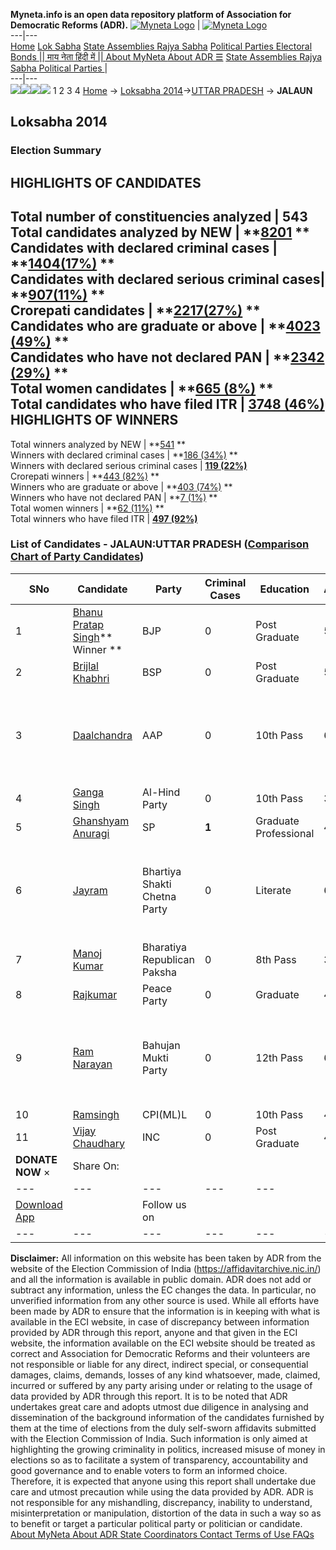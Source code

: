 **Myneta.info is an open data repository platform of Association for Democratic Reforms (ADR).**
[![Myneta Logo](https://www.myneta.info/lib/img/myneta-logo.png)](https://www.myneta.info/) | [![Myneta Logo](https://www.myneta.info/lib/img/adr-logo.png)](https://adrindia.org)  
---|---  
[Home](https://www.myneta.info/) [Lok Sabha](https://www.myneta.info/#ls "Lok Sabha") [ State Assemblies ](https://www.myneta.info/#sa "State Assemblies") [Rajya Sabha](https://www.myneta.info/#rs "Rajya Sabha") [Political Parties ](https://www.myneta.info/party "Political Parties") [ Electoral Bonds ](https://www.myneta.info/electoral_bonds "Electoral Bonds") [ || माय नेता हिंदी में || ](https://translate.google.co.in/translate?prev=hp&hl=en&js=y&u=www.myneta.info&sl=en&tl=hi&history_state0=) [ About MyNeta ](https://adrindia.org/content/about-myneta) [ About ADR ](https://adrindia.org/about-adr/who-we-are) [☰](javascript:void\(0\))
[ State Assemblies ](https://www.myneta.info/#sa "State Assemblies") [ Rajya Sabha ](https://www.myneta.info/#rs "Rajya Sabha") [ Political Parties ](https://www.myneta.info/party "Political Parties")
|   
---|---  
![](https://www.myneta.info/lib/img/banner/banner-1.png)![](https://www.myneta.info/lib/img/banner/banner-2.png)![](https://www.myneta.info/lib/img/banner/banner-3.png)![](https://www.myneta.info/lib/img/banner/banner-4.png)
1  2  3  4 
[Home](https://www.myneta.info/) → [Loksabha 2014](https://www.myneta.info/ls2014/)→[UTTAR PRADESH](https://www.myneta.info/ls2014/index.php?action=show_constituencies&state_id=24) → **JALAUN**
### 
## Loksabha 2014
###  Election Summary 
HIGHLIGHTS OF CANDIDATES  
---  
Total number of constituencies analyzed |  543   
Total candidates analyzed by NEW | **[8201](https://www.myneta.info/ls2014/index.php?action=summary&subAction=candidates_analyzed&sort=candidate#summary) **  
Candidates with declared criminal cases | **[1404(17%)](https://www.myneta.info/ls2014/index.php?action=summary&subAction=crime&sort=candidate#summary) **  
Candidates with declared serious criminal cases| **[907(11%)](https://www.myneta.info/ls2014/index.php?action=summary&subAction=serious_crime&sort=candidate#summary) **  
Crorepati candidates | **[2217(27%)](https://www.myneta.info/ls2014/index.php?action=summary&subAction=crorepati&sort=candidate#summary) **  
Candidates who are graduate or above | **[4023 (49%)](https://www.myneta.info/ls2014/index.php?action=summary&subAction=education&sort=candidate#summary) **  
Candidates who have not declared PAN | **[2342 (29%)](https://www.myneta.info/ls2014/index.php?action=summary&subAction=without_pan&sort=candidate#summary) **  
Total women candidates | **[665 (8%)](https://www.myneta.info/ls2014/index.php?action=summary&subAction=women_candidate&sort=candidate#summary) **  
Total candidates who have filed ITR | [**3748 (46%)**](https://www.myneta.info/ls2014/index.php?action=summary&subAction=filed_itr&sort=candidate#summary)  
HIGHLIGHTS OF WINNERS  
---  
Total winners analyzed by NEW | **[541](https://www.myneta.info/ls2014/index.php?action=summary&subAction=winner_analyzed&sort=candidate#summary) **  
Winners with declared criminal cases | **[186 (34%)](https://www.myneta.info/ls2014/index.php?action=summary&subAction=winner_crime&sort=candidate#summary) **  
Winners with declared serious criminal cases | **[119 (22%)](https://www.myneta.info/ls2014/index.php?action=summary&subAction=winner_serious_crime&sort=candidate#summary)**  
Crorepati winners | **[443 (82%)](https://www.myneta.info/ls2014/index.php?action=summary&subAction=winner_crorepati&sort=candidate#summary) **  
Winners who are graduate or above | **[403 (74%)](https://www.myneta.info/ls2014/index.php?action=summary&subAction=winner_education&sort=candidate#summary) **  
Winners who have not declared PAN | **[7 (1%)](https://www.myneta.info/ls2014/index.php?action=summary&subAction=winner_without_pan&sort=candidate#summary) **  
Total women winners | **[62 (11%)](https://www.myneta.info/ls2014/index.php?action=summary&subAction=winner_women&sort=candidate#summary) **  
Total winners who have filed ITR | [**497 (92%)**](https://www.myneta.info/ls2014/index.php?action=summary&subAction=winner_filed_itr&sort=candidate#summary)  
### List of Candidates - JALAUN:UTTAR PRADESH ([Comparison Chart of Party Candidates](https://www.myneta.info/ls2014/comparisonchart.php?constituency_id=351))
SNo | Candidate| Party| Criminal Cases| Education| Age| Total Assets| Liabilities  
---|---|---|---|---|---|---|---  
1  | [Bhanu Pratap Singh](https://www.myneta.info/ls2014/candidate.php?candidate_id=5540)** Winner ** | BJP | 0 | Post Graduate| 55 | Rs 57,74,068 ~ 57 Lacs+ | Rs 6,50,000 ~ 6 Lacs+  
2  | [Brijlal Khabhri](https://www.myneta.info/ls2014/candidate.php?candidate_id=5546) | BSP | 0 | Post Graduate| 51 | Rs 2,95,12,616 ~ 2 Crore+ | Rs 0 ~   
3  | [Daalchandra](https://www.myneta.info/ls2014/candidate.php?candidate_id=6667) | AAP | 0 | 10th Pass| 64 | ![](https://myneta.info/image_v2.php?myneta_folder=ls2014&candidate_id=6667&col=ta) | ![](https://myneta.info/image_v2.php?myneta_folder=ls2014&candidate_id=6667&col=lia)  
4  | [Ganga Singh](https://www.myneta.info/ls2014/candidate.php?candidate_id=5543) | Al-Hind Party | 0 | 10th Pass| 33 | Rs 8,500 ~ 8 Thou+ | Rs 0 ~   
5  | [Ghanshyam Anuragi](https://www.myneta.info/ls2014/candidate.php?candidate_id=5542) | SP | **1** | Graduate Professional| 41 | Rs 2,28,97,258 ~ 2 Crore+ | Rs 1,25,00,000 ~ 1 Crore+  
6  | [Jayram](https://www.myneta.info/ls2014/candidate.php?candidate_id=6665) | Bhartiya Shakti Chetna Party | 0 | Literate| 65 | ![](https://myneta.info/image_v2.php?myneta_folder=ls2014&candidate_id=6665&col=ta) | ![](https://myneta.info/image_v2.php?myneta_folder=ls2014&candidate_id=6665&col=lia)  
7  | [Manoj Kumar](https://www.myneta.info/ls2014/candidate.php?candidate_id=5541) | Bharatiya Republican Paksha | 0 | 8th Pass| 38 | Rs 1,05,000 ~ 1 Lacs+ | Rs 0 ~   
8  | [Rajkumar](https://www.myneta.info/ls2014/candidate.php?candidate_id=6668) | Peace Party | 0 | Graduate| 48 | Rs 49,10,000 ~ 49 Lacs+ | Rs 0 ~   
9  | [Ram Narayan ](https://www.myneta.info/ls2014/candidate.php?candidate_id=5544) | Bahujan Mukti Party | 0 | 12th Pass| 60 | ![](https://myneta.info/image_v2.php?myneta_folder=ls2014&candidate_id=5544&col=ta) | ![](https://myneta.info/image_v2.php?myneta_folder=ls2014&candidate_id=5544&col=lia)  
10  | [Ramsingh](https://www.myneta.info/ls2014/candidate.php?candidate_id=5545) | CPI(ML)L | 0 | 10th Pass| 46 | Rs 5,22,100 ~ 5 Lacs+ | Rs 0 ~   
11  | [Vijay Chaudhary](https://www.myneta.info/ls2014/candidate.php?candidate_id=6669) | INC | 0 | Post Graduate| 47 | Rs 64,55,485 ~ 64 Lacs+ | Rs 0 ~   
|  **DONATE NOW** × |  Share On:  | [](https://api.whatsapp.com/send?text=https%3A%2F%2Fmyneta.info%2Fpunjab2022%2Findex.php%3Faction%3Dshow_constituencies%26state_id%3D19) | [](https://www.facebook.com/sharer/sharer.php?u=https%3A%2F%2Fmyneta.info%2Fpunjab2022%2Findex.php%3Faction%3Dshow_constituencies%26state_id%3D19) | [](https://twitter.com/share?url=https%3A%2F%2Fmyneta.info%2Fpunjab2022%2Findex.php%3Faction%3Dshow_constituencies%26state_id%3D19)  
---|---|---|---|---  
| [ Download App ](https://play.google.com/store/apps/details?id=com.webrosoft.myneta1&pcampaignid=pcampaignidMKT-Other-global-all-co-prtnr-py-PartBadge-Mar2515-1) | [](https://play.google.com/store/apps/details?id=com.webrosoft.myneta1&pcampaignid=pcampaignidMKT-Other-global-all-co-prtnr-py-PartBadge-Mar2515-1) |  Follow us on  | [](https://www.facebook.com/adrindia.org/) | [](https://twitter.com/adrspeaks) | [](https://groups.google.com/g/national-election-watch?hl=en&pli=1) | [](https://www.instagram.com/adrspeaks/) | [](https://www.youtube.com/user/adrspeaks) | [](https://sharechat.com/profile/adrspeaks)  
---|---|---|---|---|---|---|---|---  
**Disclaimer:** All information on this website has been taken by ADR from the website of the Election Commission of India (https://affidavitarchive.nic.in/) and all the information is available in public domain. ADR does not add or subtract any information, unless the EC changes the data. In particular, no unverified information from any other source is used. While all efforts have been made by ADR to ensure that the information is in keeping with what is available in the ECI website, in case of discrepancy between information provided by ADR through this report, anyone and that given in the ECI website, the information available on the ECI website should be treated as correct and Association for Democratic Reforms and their volunteers are not responsible or liable for any direct, indirect special, or consequential damages, claims, demands, losses of any kind whatsoever, made, claimed, incurred or suffered by any party arising under or relating to the usage of data provided by ADR through this report. It is to be noted that ADR undertakes great care and adopts utmost due diligence in analysing and dissemination of the background information of the candidates furnished by them at the time of elections from the duly self-sworn affidavits submitted with the Election Commission of India. Such information is only aimed at highlighting the growing criminality in politics, increased misuse of money in elections so as to facilitate a system of transparency, accountability and good governance and to enable voters to form an informed choice. Therefore, it is expected that anyone using this report shall undertake due care and utmost precaution while using the data provided by ADR. ADR is not responsible for any mishandling, discrepancy, inability to understand, misinterpretation or manipulation, distortion of the data in such a way so as to benefit or target a particular political party or politician or candidate. 
[ About MyNeta ](https://adrindia.org/content/about-myneta) [ About ADR ](https://adrindia.org/about-adr/who-we-are) [ State Coordinators ](https://adrindia.org/about-adr/state-coordinators) [ Contact ](https://adrindia.org/contact-us) [ Terms of Use ](https://adrindia.org/content/adr-terms-use) [ FAQs ](https://adrindia.org/content/faqs)
